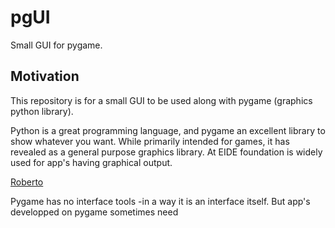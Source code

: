 # pgUI
Small GUI for pygame.

## Motivation
This repository is for a small GUI to be used along with pygame (graphics python library). 

Python is a great programming language, and pygame an excellent library to show whatever you want. While primarily intended for games, it has revealed as a general purpose graphics library. At EIDE foundation is widely used for app's having graphical output.

[Roberto](https://user-images.githubusercontent.com/64075009/116436815-100a7100-a84d-11eb-9726-16c61c2997ea.png)

Pygame has no interface tools -in a way it is an interface itself. But app's developped on pygame sometimes need 
